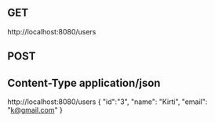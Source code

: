 ## GET 
http://localhost:8080/users

## POST
## Content-Type application/json

http://localhost:8080/users
{
  "id":"3",
  "name": "Kirti",
  "email": "k@gmail.com"
}